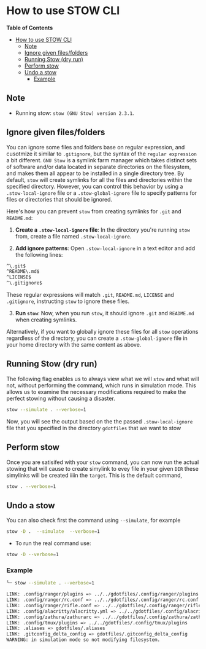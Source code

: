# How to use STOW CLI

<!-- markdown-toc start - Don't edit this section. Run M-x markdown-toc-refresh-toc -->

**Table of Contents**

- [How to use STOW CLI](#how-to-use-stow-cli)
  - [Note](#note)
  - [Ignore given files/folders](#ignore-given-filesfolders)
  - [Running Stow (dry run)](#running-stow-dry-run)
  - [Perform stow](#perform-stow)
  - [Undo a stow](#undo-a-stow)
    - [Example](#example)

<!-- markdown-toc end -->

## Note

- Running stow: `stow (GNU Stow) version 2.3.1`.

## Ignore given files/folders

You can ignore some files and folders base on regular expression, and cusotmize
it similar to `.gitignore`, but the syntax of the `regular expression` a bit
different. `GNU Stow` is a symlink farm manager which takes distinct sets of
software and/or data located in separate directories on the filesystem, and
makes them all appear to be installed in a single directory tree. By default,
`stow` will create symlinks for all the files and directories within the
specified directory. However, you can control this behavior by using a
`.stow-local-ignore` file or a `.stow-global-ignore` file to specify patterns
for files or directories that should be ignored.

Here's how you can prevent `stow` from creating symlinks for `.git` and
`README.md`:

1. **Create a `.stow-local-ignore` file**:
   In the directory you're running `stow` from, create a file named `.stow-local-ignore`.

2. **Add ignore patterns**:
   Open `.stow-local-ignore` in a text editor and add the following lines:

```sh
^\.git$
^README\.md$
^LICENSE$
^\.gitignore$
```

These regular expressions will match `.git`, `README.md`, `LICENSE` and
`.gitignore`, instructing `stow` to ignore these files.

3. **Run `stow`**:
   Now, when you run `stow`, it should ignore `.git` and `README.md` when
   creating symlinks.

Alternatively, if you want to globally ignore these files for all `stow`
operations regardless of the directory, you can create a `.stow-global-ignore`
file in your home directory with the same content as above.

## Running Stow (dry run)

The following flag enables us to always view what we will `stow` and what will
not, without performing the command, which runs in simulation mode. This allows
us to examine the necessary modifications required to make the perfect stowing
without causing a disaster.

```sh
stow --simulate . --verbose=1
```

Now, you will see the output based on the the passed `.stow-local-ignore` file
that you specified in the directory `gdotfiles` that we want to stow

## Perform stow

Once you are satisifed with your `stow` command, you can now run the actual
stowing that will cause to create simylink to evey file in your given `DIR`
these simylinks will be created iiiin the `target`. This is the default command,

```sh
stow . --verbose=1
```

## Undo a stow

You can also check first the command using `--simulate`, for example

```sh
stow -D .  --simulate  --verbose=1
```

- To run the real command use:

```sh
stow -D --verbose=1
```

### Example

```sh
╰─ stow --simulate . --verbose=1

LINK: .config/ranger/plugins => ../../gdotfiles/.config/ranger/plugins
LINK: .config/ranger/rc.conf => ../../gdotfiles/.config/ranger/rc.conf
LINK: .config/ranger/rifle.conf => ../../gdotfiles/.config/ranger/rifle.conf
LINK: .config/alacritty/alacritty.yml => ../../gdotfiles/.config/alacritty/alacritty.yml
LINK: .config/zathura/zathurarc => ../../gdotfiles/.config/zathura/zathurarc
LINK: .config/tmux/plugins => ../../gdotfiles/.config/tmux/plugins
LINK: .aliases => gdotfiles/.aliases
LINK: .gitconfig_delta_config => gdotfiles/.gitconfig_delta_config
WARNING: in simulation mode so not modifying filesystem.
```
